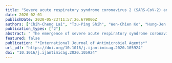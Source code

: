 ```yaml
---
title: "Severe acute respiratory syndrome coronavirus 2 (SARS-CoV-2) and coronavirus disease-2019 (COVID-19): The epidemic and the challenges"
date: 2020-02-01
publishDate: 2020-05-23T11:57:26.679006Z
authors: ["Chih-Cheng Lai", "Tzu-Ping Shih", "Wen-Chien Ko", "Hung-Jen Tang", "Po-Ren Hsueh"]
publication_types: ["2"]
abstract: " The emergence of severe acute respiratory syndrome coronavirus 2 (SARS-CoV-2; previously provisionally named 2019 novel coronavirus or 2019-nCoV) disease (COVID-19) in China at the end of 2019 has caused a large global outbreak and is a major public health issue. As of 11 February 2020, data from the World Health Organization (WHO) have shown that more than 43 000 confirmed cases have been identified in 28 countries/regions, with >99% of cases being detected in China. On 30 January 2020, the WHO declared COVID-19 as the sixth public health emergency of international concern. SARS-CoV-2 is closely related to two bat-derived severe acute respiratory syndrome-like coronaviruses, bat-SL-CoVZC45 and bat-SL-CoVZXC21. It is spread by human-to-human transmission via droplets or direct contact, and infection has been estimated to have mean incubation period of 6.4 days and a basic reproduction number of 2.24–3.58. Among patients with pneumonia caused by SARS-CoV-2 (novel coronavirus pneumonia or Wuhan pneumonia), fever was the most common symptom, followed by cough. Bilateral lung involvement with ground-glass opacity was the most common finding from computed tomography images of the chest. The one case of SARS-CoV-2 pneumonia in the USA is responding well to remdesivir, which is now undergoing a clinical trial in China. Currently, controlling infection to prevent the spread of SARS-CoV-2 is the primary intervention being used. However, public health authorities should keep monitoring the situation closely, as the more we can learn about this novel virus and its associated outbreak, the better we can respond. "
featured: false
publication: "*International Journal of Antimicrobial Agents*"
url_pdf: "https://doi.org/10.1016/j.ijantimicag.2020.105924"
doi: "10.1016/j.ijantimicag.2020.105924"
---
```


